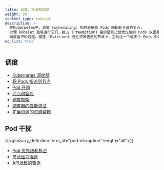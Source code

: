 ```yaml
---
title: 调度，抢占和驱逐
weight: 90
content_type: concept
description: >
  在Kubernetes中，调度 (scheduling) 指的是确保 Pods 匹配到合适的节点，
  以便 kubelet 能够运行它们。抢占 (Preemption) 指的是终止低优先级的 Pods 以便高优先级的 Pods 可以
  调度运行的过程。驱逐 (Eviction) 是在资源匮乏的节点上，主动让一个或多个 Pods 失效的过程。
no_list: true
---
```


<!--
title: "Scheduling, Preemption and Eviction"
weight: 90
content_type: concept
description: >
  In Kubernetes, scheduling refers to making sure that Pods are matched to Nodes
  so that the kubelet can run them. Preemption is the process of terminating
  Pods with lower Priority so that Pods with higher Priority can schedule on
  Nodes. Eviction is the process of proactively terminating one or more Pods on
  resource-starved Nodes.
no_list: true
-->

<!--
In Kubernetes, scheduling refers to making sure that {{<glossary_tooltip text="Pods" term_id="pod">}}
are matched to {{<glossary_tooltip text="Nodes" term_id="node">}} so that the
{{<glossary_tooltip text="kubelet" term_id="kubelet">}} can run them. Preemption
is the process of terminating Pods with lower {{<glossary_tooltip text="Priority" term_id="pod-priority">}}
so that Pods with higher Priority can schedule on Nodes. Eviction is the process
of terminating one or more Pods on Nodes.
-->

<!-- ## Scheduling -->

## 调度

* [Kubernetes 调度器](/zh-cn/docs/concepts/scheduling-eviction/kube-scheduler/)
* [将 Pods 指派到节点](/zh-cn/docs/concepts/scheduling-eviction/assign-pod-node/)
* [Pod 开销](/zh-cn/docs/concepts/scheduling-eviction/pod-overhead/)
* [污点和容忍](/zh-cn/docs/concepts/scheduling-eviction/taint-and-toleration/)
* [调度框架](/zh-cn/docs/concepts/scheduling-eviction/scheduling-framework)
* [调度器的性能调试](/zh-cn/docs/concepts/scheduling-eviction/scheduler-perf-tuning/)
* [扩展资源的资源装箱](/zh-cn/docs/concepts/scheduling-eviction/resource-bin-packing/)

<!-- ## Pod Disruption -->

## Pod 干扰

{{<glossary_definition term_id="pod-disruption" length="all">}}

* [Pod 优先级和抢占](/zh-cn/docs/concepts/scheduling-eviction/pod-priority-preemption/)
* [节点压力驱逐](/zh-cn/docs/concepts/scheduling-eviction/node-pressure-eviction/)
* [API发起的驱逐](/zh-cn/docs/concepts/scheduling-eviction/api-eviction/)
